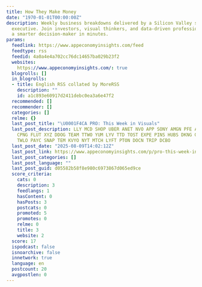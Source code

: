 ```yaml
---
title: How They Make Money
date: "1970-01-01T00:00:00Z"
description: Weekly business breakdowns delivered by a Silicon Valley senior finance
  executive. Join investors, visual thinkers, and data-driven professionals. Become
  a smarter decision-maker in minutes.
params:
  feedlink: https://www.appeconomyinsights.com/feed
  feedtype: rss
  feedid: 4a0a4e4a702cc76dc14657ba029b23f2
  websites:
    https://www.appeconomyinsights.com/: true
  blogrolls: []
  in_blogrolls:
  - title: English RSS collated by MoreRSS
    description: ""
    id: a1c893e60917d2411debc0ea3a6e47f2
  recommended: []
  recommender: []
  categories: []
  relme: {}
  last_post_title: "\U0001F4CA PRO: This Week in Visuals"
  last_post_description: LLY MCD SHOP UBER ANET NVO APP SONY AMGN PFE ABNB MAR FTNT
    CPNG FLUT XYZ DDOG TEAM TTWO YUM LYV TTD TOST EXPE PINS HUBS DKNG GPN ZG DUOL
    TWLO PAYC SNAP TEM KVYO NYT MTCH LYFT PTON DOCN TRIP DCBO
  last_post_date: "2025-08-09T14:02:12Z"
  last_post_link: https://www.appeconomyinsights.com/p/pro-this-week-in-visuals-7e4
  last_post_categories: []
  last_post_language: ""
  last_post_guid: d05582b58f8e980c6973867d065ed9ce
  score_criteria:
    cats: 0
    description: 3
    feedlangs: 1
    hasContent: 0
    hasPosts: 3
    postcats: 0
    promoted: 5
    promotes: 0
    relme: 0
    title: 3
    website: 2
  score: 17
  ispodcast: false
  isnoarchive: false
  innetwork: true
  language: en
  postcount: 20
  avgpostlen: 0
---
```


